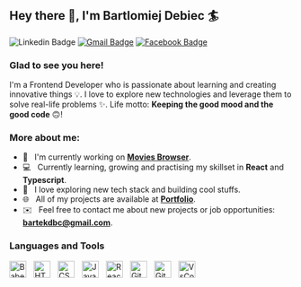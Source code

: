 ## Hey there 👋, I'm Bartlomiej Debiec 🏄‍

![Linkedin Badge](https://img.shields.io/badge/LinkedIn-blue?style=flat&logo=linkedin&labelColor=blue&link=https://www.linkedin.com/in/bartlomiejdebiec/) [![Gmail Badge](https://img.shields.io/badge/Gmail-red?style=flat-square&logo=Gmail&logoColor=white&link=mailto:bartekdbc@gmail.com)](mailto:bartekdbc@gmail.com) [![Facebook Badge](https://img.shields.io/badge/-Facebook-1877f2?style=flat&logo=facebook&logoColor=white&link=https://www.facebook.com/bartekdbc)](https://www.facebook.com/bartekdbc)

### Glad to see you here!

I'm a Frontend Developer who is passionate about learning and creating innovative things 💡.  I love to explore new technologies and leverage them to solve real-life problems ✨. Life motto: **Keeping the good mood and the good code** 🙃!

### More about me:

- 🌱 &nbsp; I'm currently working on **[Movies Browser](https://github.com/greedyChicken/movies-browser)**.
- 💻 &nbsp; Currently learning, growing and practising my skillset in **React** and **Typescript**.
- 🔭 &nbsp; I love exploring new tech stack and building cool stuffs.
- 🌐 &nbsp; All of my projects are available at **[Portfolio](https://github.com/bartekdbc?tab=repositories)**.
- ✉️ &nbsp; Feel free to contact me about new projects or job opportunities: **bartekdbc@gmail.com**.
           
### Languages and Tools 
    
<img align="left" alt="Babel" width="30px" style="padding-right:10px;" src="https://www.vectorlogo.zone/logos/babeljs/babeljs-icon.svg" alt="babel" />
<img align="left" alt="HTML" width="30px" style="padding-right:10px;" src="https://cdn.jsdelivr.net/gh/devicons/devicon/icons/html5/html5-plain.svg" />
<img align="left" alt="CSS" width="30px" style="padding-right:10px;" src="https://cdn.jsdelivr.net/gh/devicons/devicon/icons/css3/css3-plain.svg" />
<img align="left" alt="JavaScript" width="30px" style="padding-right:10px;" src="https://cdn.jsdelivr.net/gh/devicons/devicon/icons/javascript/javascript-plain.svg" />
<img align="left" alt="React" width="30px" style="padding-right:10px;" src="https://cdn.jsdelivr.net/gh/devicons/devicon/icons/react/react-original.svg" />
<img align="left" alt="Git" width="30px" style="padding-right:10px;" src="https://cdn.jsdelivr.net/gh/devicons/devicon/icons/git/git-original.svg" />
<img align="left" alt="GitHub" width="30px" style="padding-right:10px;" src="https://cdn.jsdelivr.net/gh/devicons/devicon/icons/github/github-original.svg" />
<img align="left" alt="VsCode" width="30px" style="padding-right:10px;" src="https://cdn.jsdelivr.net/gh/devicons/devicon/icons/vscode/vscode-original.svg" />
